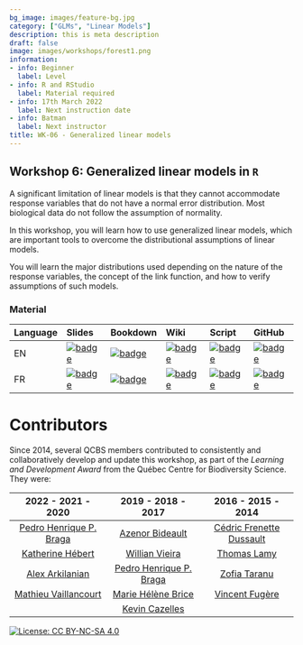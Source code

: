 ```yaml
---
bg_image: images/feature-bg.jpg
category: ["GLMs", "Linear Models"]
description: this is meta description
draft: false
image: images/workshops/forest1.png
information:
- info: Beginner
  label: Level
- info: R and RStudio
  label: Material required
- info: 17th March 2022
  label: Next instruction date
- info: Batman
  label: Next instructor
title: WK-06 - Generalized linear models
---
```


## Workshop 6: Generalized linear models in `R`

A significant limitation of linear models is that they cannot accommodate response variables that do not have a normal error distribution. Most biological data do not follow the assumption of normality. 

In this workshop, you will learn how to use generalized linear models, which are important tools to overcome the distributional assumptions of linear models. 

You will learn the major distributions used depending on the nature of the response variables, the concept of the link function, and how to verify assumptions of such models.

### Material

Language | Slides | Bookdown | Wiki | Script | GitHub 
:--------|:-------|:-----|:-----|:------ |:-------
EN | [![badge](https://img.shields.io/static/v1?style=flat&label=Slides&message=06&color=red&logo=html5)](https://qcbsrworkshops.github.io/workshop06/pres-en/workshop06-pres-en.html) | [![badge](https://img.shields.io/static/v1?style=flat&label=book&message=06&logo=github)](https://qcbsrworkshops.github.io/workshop06/book-en/index.html) | [![badge](https://img.shields.io/static/v1?style=flat&label=wiki&message=06&logo=wikipedia)](https://wiki.qcbs.ca/r_workshop6) | [![badge](https://img.shields.io/static/v1?style=flat&label=script&message=06&color=2a50b8&logo=r)](https://qcbsrworkshops.github.io/workshop06/book-en/workshop06-script-en.R) | [![badge](https://img.shields.io/static/v1?style=flat&label=repo&message=dev&color=6f42c1&logo=github)](https://github.com/QCBSRworkshops/workshop06) 
FR | [![badge](https://img.shields.io/static/v1?style=flat&label=Diapos&message=06&color=red&logo=html5)](https://qcbsrworkshops.github.io/workshop06/pres-fr/workshop06-pres-fr.html) | [![badge](https://img.shields.io/static/v1?style=flat&label=livre&message=06&logo=github)](https://qcbsrworkshops.github.io/workshop06/book-fr/index.html) | [![badge](https://img.shields.io/static/v1?style=flat&label=wiki&message=06&logo=wikipedia)](https://wiki.qcbs.ca/r_atelier6) | [![badge](https://img.shields.io/static/v1?style=flat&label=script&message=06&color=2a50b8&logo=r)](https://qcbsrworkshops.github.io/workshop06/book-fr/workshop06-script-fr.R) | [![badge](https://img.shields.io/static/v1?style=flat&label=repo&message=dev&color=6f42c1&logo=github)](https://github.com/QCBSRworkshops/workshop06) 


# Contributors

Since 2014, several QCBS members contributed to consistently and collaboratively develop and update this workshop, as part of the *Learning and Development Award* from the Québec Centre for Biodiversity Science. They were:

|      2022 - 2021 - 2020     |      2019 - 2018 - 2017     |      2016 - 2015 - 2014      |
|:---------------------------:|:---------------------------:|:----------------------------:|
| [Pedro Henrique P. Braga]() |     [Azenor Bideault]()     | [Cédric Frenette Dussault]() |
|     [Katherine Hébert]()    |      [Willian Vieira]()     |        [Thomas Lamy]()       |
|     [Alex Arkilanian]()     | [Pedro Henrique P. Braga]() |       [Zofia Taranu]()       |
|   [Mathieu Vaillancourt]()  |    [Marie Hélène Brice]()   |      [Vincent Fugère]()      |
|                             |      [Kevin Cazelles]()     |                              |

[![License: CC BY-NC-SA 4.0](https://img.shields.io/badge/License-CC%20BY--NC--SA%204.0-lightgrey.svg)](https://creativecommons.org/licenses/by-nc-sa/4.0/)